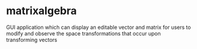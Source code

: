 # matrixalgebra
GUI application which can display an editable vector and matrix for users to modify and observe the space transformations that occur upon transforming vectors
